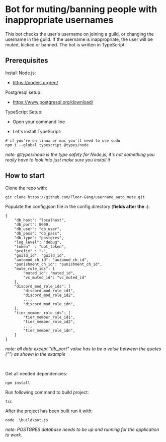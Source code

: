 # Bot for muting/banning people with inappropriate usernames

This bot checks the user's username on joining a guild, or changing the username
in the guild. If the username is inappropriate, the user will be muted, kicked
or banned.
The bot is written in TypeScript.

## Prerequisites

Install Node.js:
* https://nodejs.org/en/

Postgresql setup:
* https://www.postgresql.org/download/

TypeScript Setup:
 * Open your command line

 * Let's install TypeScript:
```
# if you're on linux or mac you'll need to use sudo
npm i --global typescript @types/node
```

*note: @types/node is the type safety for Node.js, it's not something you really have to look into just make sure you install it*

## How to start
Clone the repo with:

```
git clone https://github.com/Floor-Gang/username_auto_mute.git
```

Populate the config.json file in the config directory (**fields after the :**):

```
{
    "db_host": "localhost",
    "db_port": 8000,
    "db_user": "db_user",
    "db_pass": "db_pass",
    "db_type": "postgres",
    "log_level": "debug",
    "token"  : "bot_token",
    "prefix" : "-",
    "guild_id": "guild_id",
    "automod_ch_id": "automod_ch_id",
    "punishment_ch_id": "punishment_ch_id",
    "mute_role_ids": {
        "muted_id": "muted_id",
        "vc_muted_id": "vc_muted_id"
    },
    "discord_mod_role_ids": [
        "discord_mod_role_id1",
        "discord_mod_role_id2",
        ...,
        "discord_mod_role_idn",
    ],
    "tier_member_role_ids": [
        "tier_member_role_id1",
        "tier_member_role_id2",
        ...,
        "tier_member_role_idn",
    ]
}
```

*note: all data except "db_port" value has to be a value between the quotes ("") as shown in the example*

<br/>

Get all needed dependencies:
```
npm install
```

Run following command to build project:

```
tsc
```

After the project has been built run it with:

```
node .\build\bot.js
```

*note: POSTGRES database needs to be up and running for the application to work.*
